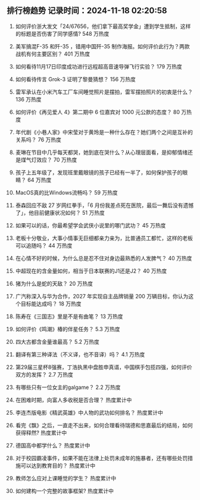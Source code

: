 
## 排行榜趋势 记录时间：2024-11-18 02:20:58
  
  1. 如何评价浙大发文「24/67656，他们拿下最高奖学金」遭到学生抵制，这样的标题是否伤害了同学感情? 548 万热度
    
  2. 美军搞混F-35 和歼-35 ，错用中国歼-35 制作海报。如何评价此行为？两款战机有何主要区别？ 401 万热度
    
  3. 如何看待11月17日印度成功进行远程超高音速导弹飞行实验？ 179 万热度
    
  4. 如何看待传言 Grok-3 证明了黎曼猜想？ 156 万热度
    
  5. 雷军承认在小米汽车工厂车间睡觉照片是摆拍，雷军摆拍照片的初衷是什么？ 136 万热度
    
  6. 如何评价《再见爱人 4》第二期中 6 位嘉宾对 1000 元公款的态度？ 80 万热度
    
  7. 年代剧《小巷人家》中宋莹对于黄玲是一种什么存在？她们两个之间是互补的关系吗？ 76 万热度
    
  8. 麦琳在节目中几乎每天都哭，她到底在哭什么？从心理层面看，是抑郁情绪还是煤气灯效应？ 70 万热度
    
  9. 孩子上五年级了，发现班里戴眼镜的孩子已经有一半了，如何保护孩子的眼睛？ 64 万热度
    
  10. MacOS真的比Windows流畅吗？ 59 万热度
    
  11. 泰森回应不敌 27 岁网红拳手，「6 月份我差点死在医院，最后一舞后没有遗憾了」，他目前健康状况如何？ 51 万热度
    
  12. 如果可以的话，你最希望学会武侠小说里的哪门武功？ 45 万热度
    
  13. 老板十分敬业，大事小情事无巨细都亲力亲为，比普通员工都忙，这样的老板可以追随吗？ 44 万热度
    
  14. 在心情不好的时候，为什么总是忍不住对身边最熟悉的人发脾气？ 40 万热度
    
  15. 中超现在的含金量如何，相当于日本联赛的J1还是J2？ 40 万热度
    
  16. 猪为什么是蛇的天敌？ 20 万热度
    
  17. 广汽称深入与华为合作，2027 年实现自主品牌销量 200 万辆目标，你认为这个目标能达成吗？ 18 万热度
    
  18. 陈寿在《三国志》里是不是有曲笔？ 13 万热度
    
  19. 如何评价《鸣潮》椿的伴星任务？ 5.3 万热度
    
  20. 四大古都含金量谁最高？ 5.2 万热度
    
  21. 翻译有第三种译法（不义译，也不音译）吗？ 4.1 万热度
    
  22. 第29届三星杯8强赛，丁浩执黑中盘胜申真谞，中国棋手包揽四强，如何评价双方的发挥？ 2.7 万热度
    
  23. 有哪些只有一位女主的galgame？ 2.2 万热度
    
  24. 在困难时期，向富人多收税是否合理？ 热度累计中
    
  25. 李连杰版电影《精武英雄》中人物的武功如何排名？ 热度累计中
    
  26. 看完《飘》之后，一直走不出来，如何合理看待瑞德和思嘉最后的结局，如何获得释然? 热度累计中
    
  27. 德国高中都学什么？ 热度累计中
    
  28. 对于校园霸凌事件，如果不能在法律上处罚未成年的施暴者，还有哪些处罚措施可以达到教育目的？ 热度累计中
    
  29. 教师怎么应对上课睡觉的学生？ 热度累计中
    
  30. 如何建构一个完整的故事框架? 热度累计中
    